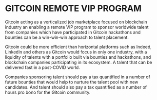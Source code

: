 # GITCOIN REMOTE VIP PROGRAM

Gitcoin acting as a verticalized job marketplace focused on blockchain industry an enabling a remote VIP program to sponsor worldwide talent from companies which have participated in Gitcoin hackathons and bounties can be a win-win-win approach to talent placement.

Gitcoin could be more efficient than horizontal platforms such as Indeed, LinkedIn and others as Gitcoin would focus in only one industry, with a liquidity of talents with a portfolio built via bounties and hackathons, and blockchain companies participating in its ecosystem. A talent that can be delivered fast in a post-COVID world.

Companies sponsoring talent should pay a tax quantified in a number of future bounties that would help to nurture the talent pool with new candidates. And talent should also pay a tax quantified as a number of hours pro bono for the Gitcoin community.